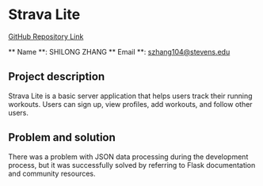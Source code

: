 # Strava Lite

[GitHub Repository Link](https://github.com/roccopolimen/nextround)

** Name **: SHILONG ZHANG
** Email **: szhang104@stevens.edu

## Project description
Strava Lite is a basic server application that helps users track their running workouts. Users can sign up, view profiles, add workouts, and follow other users.

## Problem and solution
There was a problem with JSON data processing during the development process, but it was successfully solved by referring to Flask documentation and community resources.

